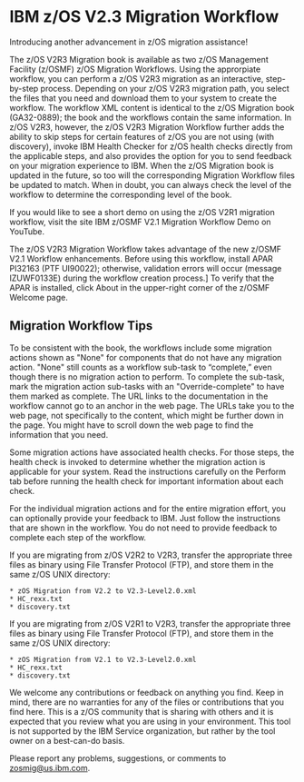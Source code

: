 IBM z/OS V2.3 Migration Workflow
===============================

Introducing another advancement in z/OS migration assistance!

The z/OS V2R3 Migration book is available as two z/OS Management Facility (z/OSMF) z/OS Migration Workflows. Using the approrpiate workflow, you can perform a z/OS V2R3 migration as an interactive, step-by-step process. 
Depending on your z/OS V2R3 migration path, you select the files that you need and download them to your system to create the workflow. 
The workflow XML content is identical to the z/OS Migration book (GA32-0889); the book and the workflows contain the same information. 
In z/OS V2R3, however, the z/OS V2R3 Migration Workflow further adds the ability to skip steps for certain features of z/OS you are not using (with discovery), invoke IBM Health Checker for z/OS health checks
directly from the applicable steps, and also provides the option for you to send feedback on your migration experience to IBM. 
When the z/OS Migration book is updated in the future, so too will the corresponding Migration Workflow files be updated to match. 
When in doubt, you can always check the level of the workflow to determine the corresponding level of the book. 


If you would like to see a short demo on using the z/OS V2R1 migration workflow, visit the site IBM z/OSMF V2.1 Migration Workflow Demo on YouTube.

The z/OS V2R3 Migration Workflow takes advantage of the new z/OSMF V2.1 Workflow enhancements. Before using this workflow, install
APAR PI32163 (PTF UI90022); otherwise, validation errors will occur (message IZUWF0133E) during the workflow creation process.]
To verify that the APAR is installed, click About in the upper-right corner of the z/OSMF Welcome page. 

Migration Workflow Tips
-----------------------

To be consistent with the book, the workflows include some migration actions shown as "None" for components that do not have any migration action. "None" still counts as a workflow sub-task to “complete,” even though there is no migration action to perform. To complete the sub-task, mark the migration action sub-tasks with an "Override-complete" to have them marked as complete. The URL links to the documentation in the workflow cannot go to an anchor in the web page. The URLs take you to the web page, not specifically to the content, which might be further down in the page. You might have to scroll down the web page to find the information that you need. 

Some migration actions have associated health checks. For those steps, the health check is invoked to determine whether the migration action is applicable for your system. Read the instructions carefully on the Perform tab before running the health check for important information about each check. 

For the individual migration actions and for the entire migration effort, you can optionally provide your feedback to IBM. Just follow the instructions that are shown in the workflow. You do not need to provide feedback to complete each step of the workflow. 

If you are migrating from z/OS V2R2 to V2R3, transfer the appropriate three files as binary using File Transfer Protocol (FTP),
and store them in the same z/OS UNIX directory:

    * zOS Migration from V2.2 to V2.3-Level2.0.xml
    * HC_rexx.txt
    * discovery.txt    

If you are migrating from z/OS V2R1 to V2R3, transfer the appropriate three files as binary using File Transfer Protocol (FTP),
and store them in the same z/OS UNIX directory:

    * zOS Migration from V2.1 to V2.3-Level2.0.xml
    * HC_rexx.txt
    * discovery.txt
 
We welcome any contributions or feedback on anything you find. Keep in mind, there are no warranties for any of the files or contributions that you find here. This is a z/OS community that is sharing with others and it is expected that you review what you are using in your environment. This tool is not supported by the IBM Service organization, but rather by the tool owner on a best-can-do basis.

Please report any problems, suggestions, or comments to zosmig@us.ibm.com.
